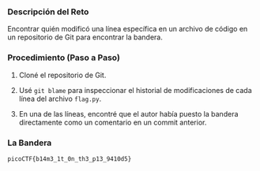 
### Descripción del Reto

Encontrar quién modificó una línea específica en un archivo de código en un repositorio de Git para encontrar la bandera.

### Procedimiento (Paso a Paso)

1. Cloné el repositorio de Git.
    
2. Usé `git blame` para inspeccionar el historial de modificaciones de cada línea del archivo `flag.py`.
    
3. En una de las líneas, encontré que el autor había puesto la bandera directamente como un comentario en un commit anterior.
    

### La Bandera

`picoCTF{b14m3_1t_0n_th3_p13_9410d5}`